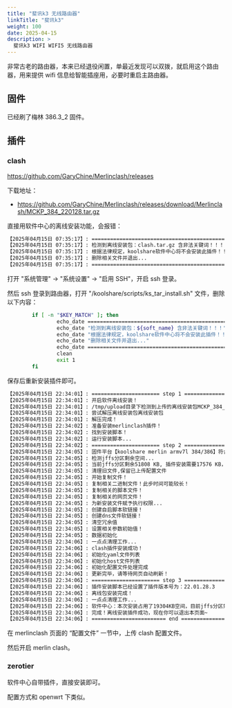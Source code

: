 ```yaml
---
title: "斐讯k3 无线路由器"
linkTitle: "斐讯k3"
weight: 100
date: 2025-04-15
description: >
  斐讯k3 WIFI WIFI5 无线路由器
---
```


非常古老的路由器，本来已经退役闲置，单最近发现可以双拨，就启用这个路由器，用来提供 wifi 信息给智能插座用，必要时重启主路由器。

## 固件

已经刷了梅林 386.3_2 固件。

## 插件

### clash

https://github.com/GaryChine/Merlinclash/releases

下载地址：

- https://github.com/GaryChine/Merlinclash/releases/download/Merlinclash/MCKP_384_220128.tar.gz

直接用软件中心的离线安装功能，会报错：

```bash
【2025年04月15日 07:35:17】: =======================================================
【2025年04月15日 07:35:17】: 检测到离线安装包：clash.tar.gz 含非法关键词！！！
【2025年04月15日 07:35:17】: 根据法律规定，koolshare软件中心将不会安装此插件！！！
【2025年04月15日 07:35:17】: 删除相关文件并退出...
【2025年04月15日 07:35:17】: =======================================================
```

打开 "系统管理" -> "系统设置" -> "启用 SSH"，开启 ssh 登录。

然后 ssh 登录到路由器，打开 "/koolshare/scripts/ks_tar_install.sh" 文件，删除以下内容：

```bash
        if [ -n "$KEY_MATCH" ]; then
                echo_date =======================================================
                echo_date "检测到离线安装包：${soft_name} 含非法关键词！！！"
                echo_date "根据法律规定，koolshare软件中心将不会安装此插件！！！"
                echo_date "删除相关文件并退出..."
                echo_date =======================================================
                clean
                exit 1
        fi
```

保存后重新安装插件即可。

```bash
【2025年04月15日 22:34:01】: ====================== step 1 ===========================
【2025年04月15日 22:34:01】: 开启软件离线安装！
【2025年04月15日 22:34:01】: /tmp/upload目录下检测到上传的离线安装包MCKP_384_220128.tar.gz，大小：9.9M
【2025年04月15日 22:34:01】: 尝试解压离线安装包离线安装包
【2025年04月15日 22:34:01】: 解压完成！
【2025年04月15日 22:34:02】: 准备安装merlinclash插件！
【2025年04月15日 22:34:02】: 找到安装脚本！
【2025年04月15日 22:34:02】: 运行安装脚本...
【2025年04月15日 22:34:02】: ====================== step 2 ===========================
【2025年04月15日 22:34:05】: 固件平台【koolshare merlin armv7l 384/386】符合安装要求，开始安装插件！
【2025年04月15日 22:34:05】: 检测jffs分区剩余空间...
【2025年04月15日 22:34:05】: 当前jffs分区剩余51808 KB, 插件安装需要17576 KB，空间满足，继续安装！
【2025年04月15日 22:34:05】: 清理旧文件,保留已上传配置文件
【2025年04月15日 22:34:05】: 开始复制文件！
【2025年04月15日 22:34:05】: 复制相关二进制文件！此步时间可能较长！
【2025年04月15日 22:34:05】: 复制相关的脚本文件！
【2025年04月15日 22:34:05】: 复制相关的网页文件！
【2025年04月15日 22:34:05】: 为新安装文件赋予执行权限...
【2025年04月15日 22:34:05】: 创建自启脚本软链接！
【2025年04月15日 22:34:05】: 创建dns文件软链接！
【2025年04月15日 22:34:05】: 清空冗余值
【2025年04月15日 22:34:05】: 设置相关参数初始值！
【2025年04月15日 22:34:05】: 数据初始化
【2025年04月15日 22:34:06】: 一点点清理工作...
【2025年04月15日 22:34:06】: clash插件安装成功！
【2025年04月15日 22:34:06】: 初始化yaml文件列表
【2025年04月15日 22:34:06】: 初始化host文件列表
【2025年04月15日 22:34:06】: 初始化配置文件处理完成
【2025年04月15日 22:34:06】: 更新完毕，请等待网页自动刷新！
【2025年04月15日 22:34:06】: ====================== step 3 ===========================
【2025年04月15日 22:34:06】: 插件安装脚本已经设置了插件版本号为：22.01.28.3
【2025年04月15日 22:34:06】: 离线包安装完成！
【2025年04月15日 22:34:06】: 一点点清理工作...
【2025年04月15日 22:34:06】: 软件中心：本次安装占用了19304KB空间，目前jffs分区剩余容量：32508KB
【2025年04月15日 22:34:06】: 完成！离线安装插件成功，现在你可以退出本页面~
【2025年04月15日 22:34:06】: ======================== end ============================
```

在 merlinclash 页面的 “配置文件” 一节中，上传 clash 配置文件。

然后开启 merlin clash。

### zerotier

软件中心自带插件，直接安装即可。

配置方式和 openwrt 下类似。



